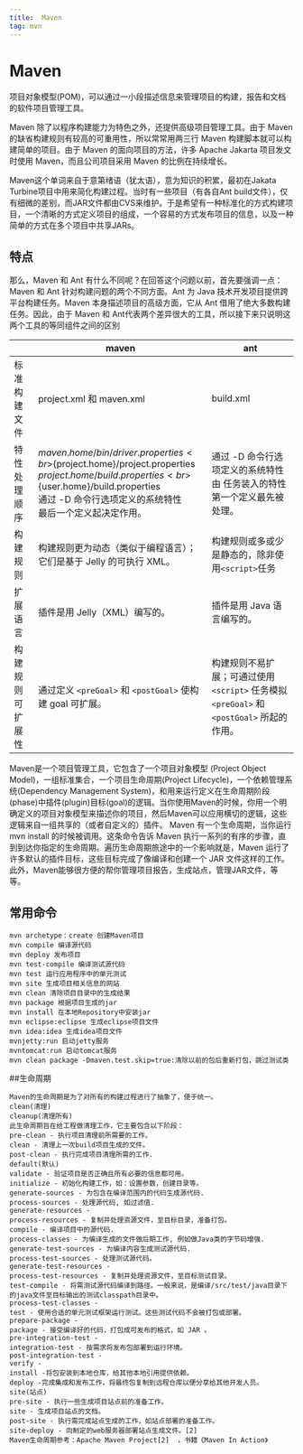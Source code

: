 ```yaml
---
title:  Maven
tag: mvn
---
```

<!-- toc -->
#  Maven

项目对象模型(POM)，可以通过一小段描述信息来管理项目的构建，报告和文档的软件项目管理工具。

Maven 除了以程序构建能力为特色之外，还提供高级项目管理工具。由于 Maven 的缺省构建规则有较高的可重用性，所以常常用两三行 Maven 构建脚本就可以构建简单的项目。由于 Maven 的面向项目的方法，许多 Apache Jakarta 项目发文时使用 Maven，而且公司项目采用 Maven 的比例在持续增长。

Maven这个单词来自于意第绪语（犹太语），意为知识的积累，最初在Jakata Turbine项目中用来简化构建过程。当时有一些项目（有各自Ant build文件），仅有细微的差别，而JAR文件都由CVS来维护。于是希望有一种标准化的方式构建项目，一个清晰的方式定义项目的组成，一个容易的方式发布项目的信息，以及一种简单的方式在多个项目中共享JARs。 

## 特点
那么，Maven 和 Ant 有什么不同呢？在回答这个问题以前，首先要强调一点：Maven 和 Ant 针对构建问题的两个不同方面。Ant 为 Java 技术开发项目提供跨平台构建任务。Maven 本身描述项目的高级方面，它从 Ant 借用了绝大多数构建任务。因此，由于 Maven 和 Ant代表两个差异很大的工具，所以接下来只说明这两个工具的等同组件之间的区别

| | maven | ant|
|----|----|----|
|标准构建文件|project.xml 和 maven.xml|build.xml|
| 特性处理顺序| ${maven.home}/bin/driver.properties<br>${project.home}/project.properties<br>${project.home}/build.properties<br>${user.home}/build.properties<br>通过 -D 命令行选项定义的系统特性<br>最后一个定义起决定作用。|通过 -D 命令行选项定义的系统特性<br>由 任务装入的特性<br>第一个定义最先被处理。|
|构建规则|构建规则更为动态（类似于编程语言）；它们是基于 Jelly 的可执行 XML。|构建规则或多或少是静态的，除非使用```<script>```任务|
|扩展语言|插件是用 Jelly（XML）编写的。|插件是用 Java 语言编写的。|
|构建规则可扩展性|通过定义 ```<preGoal>``` 和 ```<postGoal>``` 使构建 goal 可扩展。|构建规则不易扩展；可通过使用 ```<script>``` 任务模拟 ```<preGoal>``` 和 ```<postGoal>``` 所起的作用。|


Maven是一个项目管理工具，它包含了一个项目对象模型 (Project Object Model)，一组标准集合，一个项目生命周期(Project Lifecycle)，一个依赖管理系统(Dependency Management System)，和用来运行定义在生命周期阶段(phase)中插件(plugin)目标(goal)的逻辑。当你使用Maven的时候，你用一个明确定义的项目对象模型来描述你的项目，然后Maven可以应用横切的逻辑，这些逻辑来自一组共享的（或者自定义的）插件。
Maven 有一个生命周期，当你运行 mvn install 的时候被调用。这条命令告诉 Maven 执行一系列的有序的步骤，直到到达你指定的生命周期。遍历生命周期旅途中的一个影响就是，Maven 运行了许多默认的插件目标，这些目标完成了像编译和创建一个 JAR 文件这样的工作。
此外，Maven能够很方便的帮你管理项目报告，生成站点，管理JAR文件，等等。

## 常用命令
```
mvn archetype：create 创建Maven项目
mvn compile 编译源代码
mvn deploy 发布项目
mvn test-compile 编译测试源代码
mvn test 运行应用程序中的单元测试
mvn site 生成项目相关信息的网站
mvn clean 清除项目目录中的生成结果
mvn package 根据项目生成的jar
mvn install 在本地Repository中安装jar
mvn eclipse:eclipse 生成eclipse项目文件
mvn idea:idea 生成idea项目文件
mvnjetty:run 启动jetty服务
mvntomcat:run 启动tomcat服务
mvn clean package -Dmaven.test.skip=true:清除以前的包后重新打包，跳过测试类
```

##生命周期
```
Maven的生命周期是为了对所有的构建过程进行了抽象了，便于统一。
clean(清理)
cleanup(清理所有)
此生命周期旨在给工程做清理工作，它主要包含以下阶段：
pre-clean - 执行项目清理前所需要的工作。
clean - 清理上一次build项目生成的文件。
post-clean - 执行完成项目清理所需的工作.
default(默认)
validate - 验证项目是否正确且所有必要的信息都可用。
initialize - 初始化构建工作，如：设置参数，创建目录等。
generate-sources - 为包含在编译范围内的代码生成源代码.
process-sources - 处理源代码, 如过滤值.
generate-resources -
process-resources - 复制并处理资源文件，至目标目录，准备打包。
compile - 编译项目中的源代码.
process-classes - 为编译生成的文件做后期工作, 例如做Java类的字节码增强.
generate-test-sources - 为编译内容生成测试源代码.
process-test-sources - 处理测试源代码。
generate-test-resources -
process-test-resources - 复制并处理资源文件，至目标测试目录。
test-compile - 将需测试源代码编译到路径。一般来说，是编译/src/test/java目录下的java文件至目标输出的测试classpath目录中。
process-test-classes -
test - 使用合适的单元测试框架运行测试。这些测试代码不会被打包或部署。
prepare-package -
package - 接受编译好的代码，打包成可发布的格式，如 JAR 。
pre-integration-test -
integration-test - 按需求将发布包部署到运行环境。
post-integration-test -
verify -
install -将包安装到本地仓库，给其他本地引用提供依赖。
deploy -完成集成和发布工作，将最终包复制到远程仓库以便分享给其他开发人员。
site(站点)
pre-site - 执行一些生成项目站点前的准备工作。
site - 生成项目站点的文档。
post-site - 执行需完成站点生成的工作，如站点部署的准备工作。
site-deploy - 向制定的web服务器部署站点生成文件。[2] 
Maven生命周期参考：Apache Maven Project[2]  ，书籍《Maven In Action》
```

